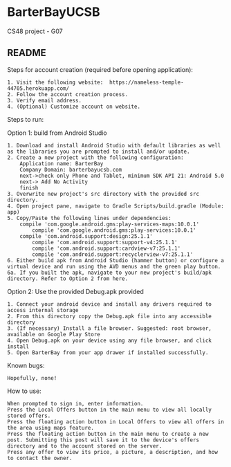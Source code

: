 # BarterBayUCSB
CS48 project - G07

README
-----------------------
Steps for account creation (required before opening application):

	1. Visit the following website:  https://nameless-temple-44705.herokuapp.com/
	2. Follow the account creation process.
	3. Verify email address.
	4. (Optional) Customize account on website.

Steps to run:

Option 1: build from Android Studio

	1. Download and install Android Studio with default libraries as well as the libraries you are prompted to install and/or update.
	2. Create a new project with the following configuration:
		Application name: BarterBay
		Company Domain: barterbayucsb.com
		next->check only Phone and Tablet, minimum SDK API 21: Android 5.0
		next-> Add No Activity
		finish
	3. Overwrite new project's src directory with the provided src directory.
	4. Open project pane, navigate to Gradle Scripts/build.gradle (Module: app)
	5. Copy/Paste the following lines under dependencies:
		compile 'com.google.android.gms:play-services-maps:10.0.1'
    		compile 'com.google.android.gms:play-services:10.0.1'
		compile 'com.android.support:design:25.1.1'
    		compile 'com.android.support:support-v4:25.1.1'
    		compile 'com.android.support:cardview-v7:25.1.1'
    		compile 'com.android.support:recyclerview-v7:25.1.1'
	6. Either build apk from Android Studio (hammer button) or configure a virtual device and run using the AVD menus and the green play button.
	6a. If you built the apk, navigate to your new project's build/apk directory. Refer to Option 2 from here.


Option 2: Use the provided Debug.apk provided

	1. Connect your android device and install any drivers required to access internal storage
	2. From this directory copy the Debug.apk file into any accessible directory
	3. (If necessary) Install a file browser. Suggested: root browser, available on Google Play Store
	4. Open Debug.apk on your device using any file browser, and click install
	5. Open BarterBay from your app drawer if installed successfully.


Known bugs:

	Hopefully, none!

How to use:

	When prompted to sign in, enter information.
	Press the Local Offers button in the main menu to view all locally stored offers.
	Press the floating action button in Local Offers to view all offers in the area using maps feature.
	Press the floating action button in the main menu to create a new post. Submitting this post will save it to the device's offers directory and to the account stored on the server.
	Press any offer to view its price, a picture, a description, and how to contact the owner.
	
	

